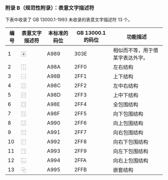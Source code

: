 ### 附录 B（规范性附录）：表意文字描述符
下表中收录了 GB 13000.1-1993 未收录的表意文字描述符 13 个。

|编号|表意文字描述符|本标准的码位|GB 13000.1 的码位|功能描述|
|-|-|-|-|-|
|1|〾|A989|303E|相似而不等，用于借某字表达外字。|
|2|⿰|A98A|2FF0|左右结构|
|3|⿱|A98B|2FF1|上下结构|
|4|⿲|A98C|2FF2|左中右结构|
|5|⿳|A98D|2FF3|上中下结构|
|6|⿴|A98E|2FF4|全包围结构|
|7|⿵|A98F|2FF5|向下包围结构|
|8|⿶|A990|2FF6|向上包围结构|
|9|⿷|A991|2FF7|向右包围结构|
|10|⿸|A992|2FF8|向右下包围结构|
|11|⿹|A993|2FF9|向左下包围结构|
|12|⿺|A994|2FFA|向右上包围结构|
|13|⿻|A995|2FFB|嵌套结构|
